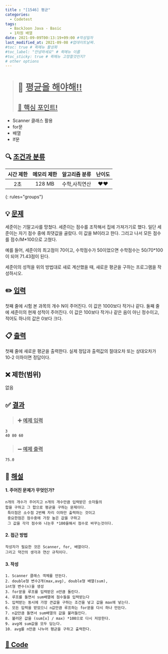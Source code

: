 ```yaml
---
title : "[1546] 평균"
categories:
  - Codetest
tags:
  - BackJoon Java - Basic
  - 1차원 배열
date: 2021-09-09T00:13:19+09:00 #작성일자
last_modified_at: 2021-09-08 #업데이트날짜.
#toc: true # 퀵메뉴 활성화
#toc_label: "안녕하세요" # 퀵메뉴 이름
#toc_sticky: true # 퀵메뉴 고정할것인지?
# other options
---
```

> # 📜 <u>평균을 해야해!!</u> 
> ## <u>📌 핵심 포인트!</u> 
* Scanner 클래스 활용
* for문
* 배열
* If문


## 🔍 <u>조건과 분류</u>

| 시간 제한  | 메모리 제한  |  알고리즘 분류 | 난이도 
|:-------------:|:---------------:|:-----------:|:---------:
| 2초 | 128 MB | 수학,사칙연산 | ❤️❤️ 
{: rules="groups"}

## 💡 <u>문제</u> 
세준이는 기말고사를 망쳤다. 세준이는 점수를 조작해서 집에 가져가기로 했다. 일단 세준이는 자기 점수 중에 최댓값을 골랐다. 이 값을 M이라고 한다. 그리고 나서 모든 점수를 점수/M*100으로 고쳤다.

예를 들어, 세준이의 최고점이 70이고, 수학점수가 50이었으면 수학점수는 50/70*100이 되어 71.43점이 된다.

세준이의 성적을 위의 방법대로 새로 계산했을 때, 새로운 평균을 구하는 프로그램을 작성하시오.

## ✏️ <u>입력</u>
첫째 줄에 시험 본 과목의 개수 N이 주어진다. 이 값은 1000보다 작거나 같다. 둘째 줄에 세준이의 현재 성적이 주어진다. 이 값은 100보다 작거나 같은 음이 아닌 정수이고, 적어도 하나의 값은 0보다 크다.

## 📋 <u>출력</u>
첫째 줄에 새로운 평균을 출력한다. 실제 정답과 출력값의 절대오차 또는 상대오차가 10-2 이하이면 정답이다.

## ❌ 제한(범위)
없음

## ✅ <u>결과</u>
> ### ➕ <u>예제 입력</u>
	3
	40 80 60
		
> ### ➖ <u>예제 출력</u>
	75.0

## 💭 <u>해설</u>
#### 1. 주어진 문제가 무엇인가?
	n개의 개수가 주어지고 n개의 개수만큼 입력받은 숫자들의
	합을 구하고 그 합으로 평균을 구하는 문제이다.
	 특이점은 소수점 2번째 자리 이하만 출력하는 것이고
	 중요한점은 점수중에 가장 높은 값을 구하고
	 그 값을 각각 점수와 나눈후 *100을해서 점수로 바꾸는것이다.

#### 2. 접근 방법
	작성자가 필요한 것은 Scanner, for, 배열이다.
	그리고 약간의 생각과 연산 규칙이다.

#### 3. 작성
	1. Scanner 클래스 객체를 만든다.
	2. double형 변수2개(max,avg), double형 배열(sum),
	int형 변수(n)을 생성
	3. for문을 루프를 입력받은 n만큼 돌린다.
	4. 루프를 돌면서 sum배열에 점수들을 입력받는다
	5. 입력받는 동시에 가장 큰값을 구하는 조건을 넣고 값을 max에 넣는다.
	6. 모든 입력을 받았으니 n값만큼 루프하는 for문을 다시 하나 만든다.
	7. n값만큼 돌면서 sum배열의 값을 불러들인다.
	8. 불러온 값을 (sum[x] / max) *100으로 다시 저장한다.
	9. avg에 sum값을 모두 담는다.
	10. avg를 n만큼 나누어 평균을 구하고 출력한다.
	

## <u>📖 <u>Code</u>
<script src="https://gist.github.com/Cononi/c0731d1ae6cee90b242497583f8a2e1e.js"></script>